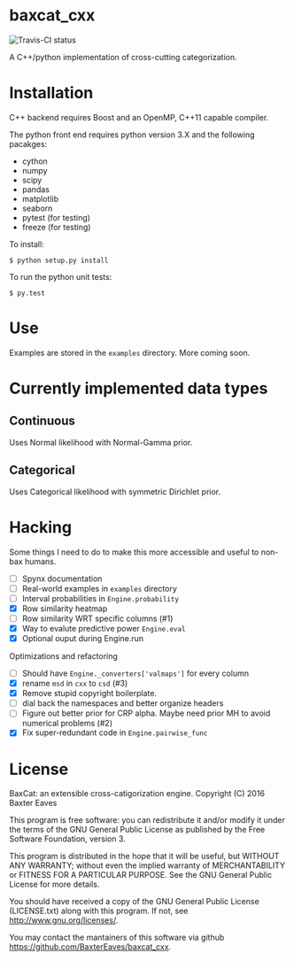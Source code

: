 # baxcat_cxx

![Travis-CI status](https://travis-ci.org/BaxterEaves/baxcat_cxx.svg?branch=master)

A C++/python implementation of cross-cutting categorization.

# Installation
C++ backend requires Boost and an OpenMP, C++11 capable compiler.

The python front end requires python version 3.X and the following pacakges:
- cython
- numpy
- scipy
- pandas
- matplotlib
- seaborn
- pytest (for testing)
- freeze (for testing)

To install:

    $ python setup.py install

To run the python unit tests:

    $ py.test

# Use
Examples are stored in the `examples` directory. More coming soon.

# Currently implemented data types

## Continuous
Uses Normal likelihood with Normal-Gamma prior.

## Categorical
Uses Categorical likelihood with symmetric Dirichlet prior.

# Hacking

Some things I need to do to make this more accessible and useful to non-bax humans.

- [ ] Spynx documentation
- [ ] Real-world examples in `examples` directory
- [ ] Interval probabilities in `Engine.probability`
- [X] Row similarity heatmap
- [ ] Row similarity WRT specific columns (#1)
- [X] Way to evalute predictive power `Engine.eval`
- [X] Optional ouput during Engine.run

Optimizations and refactoring

- [ ] Should have `Engine._converters['valmaps']` for every column
- [X] rename `msd` in `cxx` to `csd` (#3) 
- [X] Remove stupid copyright boilerplate.
- [ ] dial back the namespaces and better organize headers
- [ ] Figure out better prior for CRP alpha. Maybe need prior MH to avoid numerical problems (#2)
- [X] Fix super-redundant code in `Engine.pairwise_func`

# License
BaxCat: an extensible cross-catigorization engine.
Copyright (C) 2016 Baxter Eaves

This program is free software: you can redistribute it and/or modify it under the terms of the GNU General Public License as published by the Free Software Foundation, version 3.

This program is distributed in the hope that it will be useful, but WITHOUT ANY WARRANTY; without even the implied warranty of MERCHANTABILITY or FITNESS FOR A PARTICULAR PURPOSE.  See the GNU General Public License for more details.

You should have received a copy of the GNU General Public License (LICENSE.txt) along with this program. If not, see <http://www.gnu.org/licenses/>.

You may contact the mantainers of this software via github <https://github.com/BaxterEaves/baxcat_cxx>.
